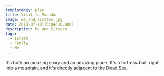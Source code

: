 ```yaml
---
templateKey: play
title: Visit to Masada
image: me_and_kirsten.jpg
date: 2011-07-10T15:04:10.000Z
description: Me and Kirsten
tags:
  - Israel
  - Family
  - Me
---
```


It's both an amazing story and an amazing place. It's a fortress built right into a mountain, and it's directly adjacent to the Dead Sea.
